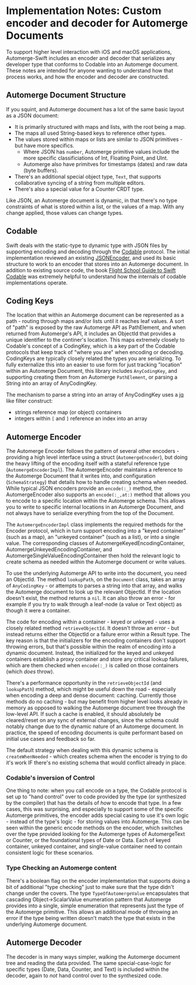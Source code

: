 # Implementation Notes: Custom encoder and decoder for Automerge Documents

To support higher level interaction with iOS and macOS applications, Automerge-Swift includes an encoder and decoder that serializes any developer type that conforms to Codable into an Automerge document.
These notes are intended for anyone wanting to understand how that process works, and how the encoder and decoder are constructed.

## Automerge Document Structure

If you squint, and Automerge document has a lot of the same basic layout as a JSON document:
- It is primarily structured with maps and lists, with the root being a map.
- The maps all used String-based keys to reference other types.
- The values stored within maps or lists are similar to JSON primitives - but have more specifics.
  - Where JSON has `number`, Automerge primitive values include the more specific classificiations of Int, Floating Point, and UInt.
  - Automerge also have primitves for timestamps (dates) and raw data (byte buffers).
- There's an additional special object type, `Text`, that supports collaborative syncing of a string from multiple editors.
- There's also a special value for a Counter CRDT type.

Like JSON, an Automerge document is dynamic, in that there's no type constraints of what is stored within a list, or the values of a map.
With any change applied, those values can change types.

## Codable

Swift deals with the static-type to dynamic type with JSON files by supporting encoding and decoding through the [Codable](https://developer.apple.com/documentation/swift/codable) protocol.
The initial implementation reviewed an existing [JSONEncoder](https://github.com/swift-extras/swift-extras-json), and used its basic structure to work to an encoder that stores into an Automerge document.
In addition to existing source code, the book [Flight School Guide to Swift Codable](https://flight.school/books/codable/) was extremely helpful to understand how the internals of codable implementations operate.

## Coding Keys

The location that within an Automerge document can be represented as a path - routing through maps and/or lists until it reaches leaf values.
A sort of "path" is exposed by the raw Automerge API as PathElement, and when returned from Automerge's API, it includes an ObjectId that provides a unique identifier to the continer's location.
This maps extremely closely to Codable's concept of a CodingKey, which is a key part of the Codable protocols that keep track of "where you are" when encoding or decoding.
CodingKeys are typically closely related the types you are serializing. 
To fully externalize this into an easier to use form for just tracking "location" within an Automerge Document, this library includes `AnyCodingKey`, and supporting creating them from an Automerge `PathElement`, or parsing a String into an array of AnyCodingKey.

The mechanism to parse a string into an array of AnyCodingKey uses a [jq](https://jqlang.github.io/jq/) like filter construct:
- strings reference map (or object) containers
- integers within `[` and `]` reference an index into an array 

## Automerge Encoder

The Automerge Encoder follows the pattern of several other encoders - providing a high level interface using a struct (`AutomergeEncoder`), but doing the heavy lifting of the encoding itself with a stateful reference type (`AutomergeEncoderImpl`).
The AutomergeEncoder maintains a reference to the Automerge Document that it writes into, and configuration (`SchemaStrategy`) that details how to handle creating schema when needed.
While typical JSON encoders provide an `encode(:_)` method, the AutomergeEncoder also supports an `encode(:_,at:)` method that allows you to encode to a specific location within the Automerge schema.
This allows you to write to specific internal locations in an Automerge Document, and not always have to serialize everything from the top of the Document.

The `AutomergeEncoderImpl` class implements the required methods for the Encoder protocol, which in turn support encoding into a "keyed container" (such as a map), an "unkeyed container" (such as a list), or into a single value. 
The corresponding classes of AutomergeKeyedEncodingContainer, AutomergeUnkeyedEncodingContainer, and AutomergeSingleValueEncodingContainer then hold the relevant logic to create schema as needed within the Automerge document or write values. 

To use the underlying Automerge API to write into the document, you need an ObjectId.
The method `lookupPath`, on the `Document` class, takes an array of `AnyCodingKey` - or attempts to parses a string into that array, and walks the Automerge document to look up the relevant ObjectId.
If the location doesn't exist, the method returns a `nil`.
It can also throw an error - for example if you try to walk through a leaf-node (a value or Text object) as though it were a container.

The code for encoding within a container - keyed or unkeyed - uses a closely related method `retrieveObjectId`.
It doesn't throw an error - but instead returns either the ObjectId or a failure error within a Result type.
The key reason is that the initializers for the encoding containers don't support throwing errors, but that's possible within the realm of encoding into a dynamic document.
Instead, the initialized for the keyed and unkeyed containers establish a proxy container and store any critical lookup failures, which are them checked when `encode(:_)` is called on those containers (which _does_ throw).

There's a performance opportunity in the `retrieveObjectId` (and `lookupPath`) method, which might be useful down the road - especially when encoding a deep and dense document: caching.
Currently those methods do no caching - but may benefit from higher level looks already in memory as opposed to walking the Automerge document tree through the low-level API.
If such a cache is enabled, it should absolutely be cleared/reset on any sync of external changes, since the schema could notably change due to the dynamic nature of an Automerge document.
In practice, the speed of encoding documents is quite performant based on initial use cases and feedback so far.

The default strategy when dealing with this dynamic schema is `createWhenNeeded` - which creates schema when the encoder is trying to do it's work IF there's no existing schema that would conflict already in place. 

### Codable's inversion of Control

One thing to note: when you call encode on a type, the Codable protocol is set up to "hand control" over to code provided by the type (or synthesized by the compiler) that has the details of _how_ to encode that type.
In a few cases, this was surprising, and especially to support some of the specific Automerge primitives, the encoder adds special casing to use it's own logic - instead of the type's logic - for storing values into Automerge.
This can be seen within the generic encode methods on the encoder, which switches over the type provided looking for the Automerge types of AutomergeText or Counter, or the foundational types of Date or Data.
Each of keyed container, unkeyed container, and single-value container need to contain consistent logic for these scenarios.

### Type Checking an Automerge content

There's a boolean flag on the encoder implementation that supports doing a bit of additional "type checking" just to make sure that the type didn't change under the covers.
The type `TypeOfAutomergeValue` encapsulates that cascading Object->ScalarValue enumeration pattern that Automerge provides into a single, simple enumeration that represents just the type of the Automerge primitive.
This allows an additional mode of throwing an error if the type being written doesn't match the type that exists in the underlying Automerge document. 

## Automerge Decoder

The decoder is in many ways simpler, walking the Automerge document tree and reading the data provided.
The same special-case-logic for specific types (Date, Data, Counter, and Text) is included within the decoder, again to _not_ hand control over to the synthesized code.

